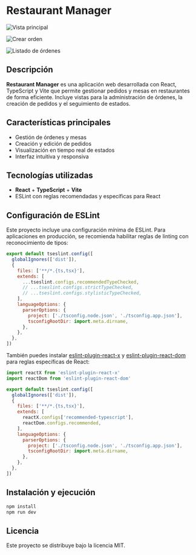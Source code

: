 # Restaurant Manager

![Vista principal](https://firebasestorage.googleapis.com/v0/b/myportafolio-aedd9.appspot.com/o/projects%2Frestaurant-service%2Frestaurant-service.webp?alt=media&token=642d3b9a-4f45-4fed-bac8-1a0103aba481)

![Crear orden](https://firebasestorage.googleapis.com/v0/b/myportafolio-aedd9.appspot.com/o/projects%2Frestaurant-service%2Frestaurant-service-order.webp?alt=media&token=b63cb7fa-8973-4307-b68e-a72fac056a23)

![Listado de órdenes](https://firebasestorage.googleapis.com/v0/b/myportafolio-aedd9.appspot.com/o/projects%2Frestaurant-service%2Forders.webp?alt=media&token=a11cb886-b8ef-408b-9b2a-5bfb68e79bb2)

## Descripción

**Restaurant Manager** es una aplicación web desarrollada con React, TypeScript y Vite que permite gestionar pedidos y mesas en restaurantes de forma eficiente. Incluye vistas para la administración de órdenes, la creación de pedidos y el seguimiento de estados.

## Características principales

- Gestión de órdenes y mesas
- Creación y edición de pedidos
- Visualización en tiempo real de estados
- Interfaz intuitiva y responsiva

## Tecnologías utilizadas

- **React** + **TypeScript** + **Vite**
- ESLint con reglas recomendadas y específicas para React

## Configuración de ESLint

Este proyecto incluye una configuración mínima de ESLint. Para aplicaciones en producción, se recomienda habilitar reglas de linting con reconocimiento de tipos:

```js
export default tseslint.config([
  globalIgnores(['dist']),
  {
    files: ['**/*.{ts,tsx}'],
    extends: [
      ...tseslint.configs.recommendedTypeChecked,
      // ...tseslint.configs.strictTypeChecked,
      // ...tseslint.configs.stylisticTypeChecked,
    ],
    languageOptions: {
      parserOptions: {
        project: ['./tsconfig.node.json', './tsconfig.app.json'],
        tsconfigRootDir: import.meta.dirname,
      },
    },
  },
])
```

También puedes instalar [eslint-plugin-react-x](https://github.com/Rel1cx/eslint-react/tree/main/packages/plugins/eslint-plugin-react-x) y [eslint-plugin-react-dom](https://github.com/Rel1cx/eslint-react/tree/main/packages/plugins/eslint-plugin-react-dom) para reglas específicas de React:

```js
import reactX from 'eslint-plugin-react-x'
import reactDom from 'eslint-plugin-react-dom'

export default tseslint.config([
  globalIgnores(['dist']),
  {
    files: ['**/*.{ts,tsx}'],
    extends: [
      reactX.configs['recommended-typescript'],
      reactDom.configs.recommended,
    ],
    languageOptions: {
      parserOptions: {
        project: ['./tsconfig.node.json', './tsconfig.app.json'],
        tsconfigRootDir: import.meta.dirname,
      },
    },
  },
])
```

## Instalación y ejecución

```bash
npm install
npm run dev
```

## Licencia

Este proyecto se distribuye bajo la licencia MIT.
